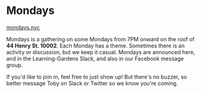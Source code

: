 # Mondays
[mondays.nyc](http://mondays.nyc)

Mondays is a gathering on some Mondays from 7PM onward on the roof of **44 Henry St. 10002**. Each Monday has a theme. Sometimes there is an activity or discussion, but we keep it casual. Mondays are announced here, and in the Learning-Gardens Slack, and also in our Facebook message group. 

If you'd like to join in, feel free to just show up! But there's no buzzer, so better message Toby on Slack or Twitter so we know you're coming.
